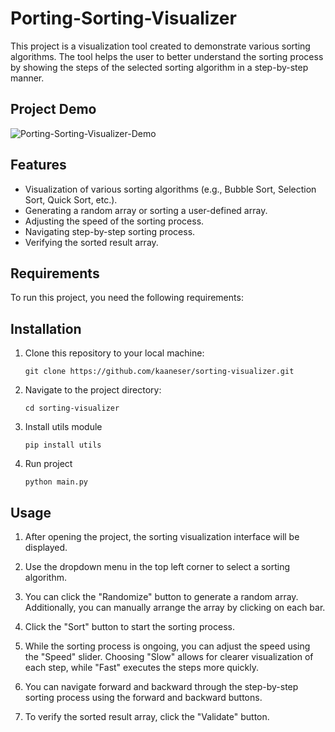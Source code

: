 # Porting-Sorting-Visualizer

This project is a visualization tool created to demonstrate various sorting algorithms. The tool helps the user to better understand the sorting process by showing the steps of the selected sorting algorithm in a step-by-step manner.

## Project Demo 
![Porting-Sorting-Visualizer-Demo](https://cdn.discordapp.com/attachments/793214764523585536/1111581867385294848/ezgif-3-970132aadc.gif)


## Features

- Visualization of various sorting algorithms (e.g., Bubble Sort, Selection Sort, Quick Sort, etc.).
- Generating a random array or sorting a user-defined array.
- Adjusting the speed of the sorting process.
- Navigating step-by-step sorting process.
- Verifying the sorted result array.

## Requirements

To run this project, you need the following requirements:

## Installation

1. Clone this repository to your local machine:

   ```
   git clone https://github.com/kaaneser/sorting-visualizer.git
   ```

2. Navigate to the project directory:

   ```
   cd sorting-visualizer
   ```

3. Install utils module 
   ```
   pip install utils
   ```
4. Run project
   ```
   python main.py
   ```
## Usage

1. After opening the project, the sorting visualization interface will be displayed.

2. Use the dropdown menu in the top left corner to select a sorting algorithm.

3. You can click the "Randomize" button to generate a random array. Additionally, you can manually arrange the array by clicking on each bar.

4. Click the "Sort" button to start the sorting process.

5. While the sorting process is ongoing, you can adjust the speed using the "Speed" slider. Choosing "Slow" allows for clearer visualization of each step, while "Fast" executes the steps more quickly.

6. You can navigate forward and backward through the step-by-step sorting process using the forward and backward buttons.

7. To verify the sorted result array, click the "Validate" button.
